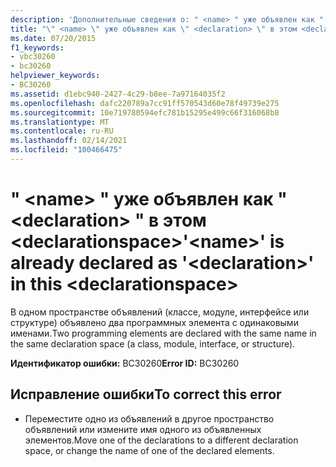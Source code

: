```yaml
---
description: 'Дополнительные сведения о: " <name> " уже объявлен как " <declaration> " в этом <declarationspace> "'
title: "\" <name> \" уже объявлен как \" <declaration> \" в этом <declarationspace>"
ms.date: 07/20/2015
f1_keywords:
- vbc30260
- bc30260
helpviewer_keywords:
- BC30260
ms.assetid: d1ebc940-2427-4c29-b8ee-7a97164035f2
ms.openlocfilehash: dafc220789a7cc91ff570543d60e78f49739e275
ms.sourcegitcommit: 10e719780594efc781b15295e499c66f316068b8
ms.translationtype: MT
ms.contentlocale: ru-RU
ms.lasthandoff: 02/14/2021
ms.locfileid: "100466475"
---
```

# <a name="name-is-already-declared-as-declaration-in-this-declarationspace"></a><span data-ttu-id="e8f4d-103">" \<name> " уже объявлен как " \<declaration> " в этом \<declarationspace></span><span class="sxs-lookup"><span data-stu-id="e8f4d-103">'\<name>' is already declared as '\<declaration>' in this \<declarationspace></span></span>

<span data-ttu-id="e8f4d-104">В одном пространстве объявлений (классе, модуле, интерфейсе или структуре) объявлено два программных элемента с одинаковыми именами.</span><span class="sxs-lookup"><span data-stu-id="e8f4d-104">Two programming elements are declared with the same name in the same declaration space (a class, module, interface, or structure).</span></span>  
  
 <span data-ttu-id="e8f4d-105">**Идентификатор ошибки:** BC30260</span><span class="sxs-lookup"><span data-stu-id="e8f4d-105">**Error ID:** BC30260</span></span>  
  
## <a name="to-correct-this-error"></a><span data-ttu-id="e8f4d-106">Исправление ошибки</span><span class="sxs-lookup"><span data-stu-id="e8f4d-106">To correct this error</span></span>  
  
- <span data-ttu-id="e8f4d-107">Переместите одно из объявлений в другое пространство объявлений или измените имя одного из объявленных элементов.</span><span class="sxs-lookup"><span data-stu-id="e8f4d-107">Move one of the declarations to a different declaration space, or change the name of one of the declared elements.</span></span>
